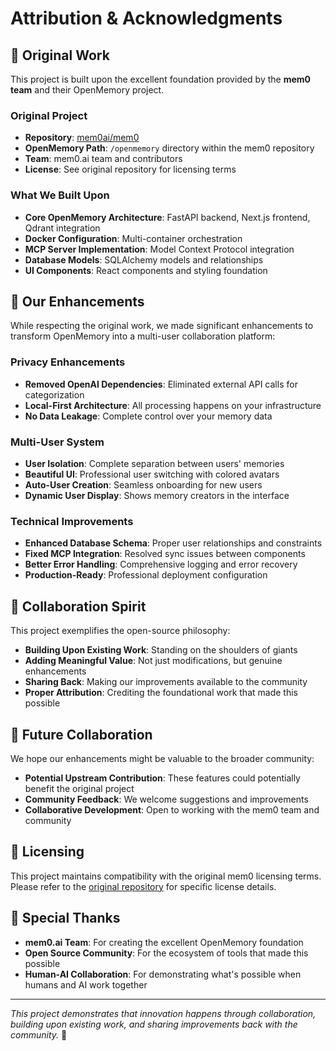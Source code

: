 # Attribution & Acknowledgments

## 🙏 Original Work

This project is built upon the excellent foundation provided by the **mem0 team** and their OpenMemory project.

### Original Project
- **Repository**: [mem0ai/mem0](https://github.com/mem0ai/mem0)
- **OpenMemory Path**: `/openmemory` directory within the mem0 repository
- **Team**: mem0.ai team and contributors
- **License**: See original repository for licensing terms

### What We Built Upon
- **Core OpenMemory Architecture**: FastAPI backend, Next.js frontend, Qdrant integration
- **Docker Configuration**: Multi-container orchestration
- **MCP Server Implementation**: Model Context Protocol integration
- **Database Models**: SQLAlchemy models and relationships
- **UI Components**: React components and styling foundation

## 🔧 Our Enhancements

While respecting the original work, we made significant enhancements to transform OpenMemory into a multi-user collaboration platform:

### Privacy Enhancements
- **Removed OpenAI Dependencies**: Eliminated external API calls for categorization
- **Local-First Architecture**: All processing happens on your infrastructure
- **No Data Leakage**: Complete control over your memory data

### Multi-User System
- **User Isolation**: Complete separation between users' memories
- **Beautiful UI**: Professional user switching with colored avatars
- **Auto-User Creation**: Seamless onboarding for new users
- **Dynamic User Display**: Shows memory creators in the interface

### Technical Improvements
- **Enhanced Database Schema**: Proper user relationships and constraints
- **Fixed MCP Integration**: Resolved sync issues between components
- **Better Error Handling**: Comprehensive logging and error recovery
- **Production-Ready**: Professional deployment configuration

## 🤝 Collaboration Spirit

This project exemplifies the open-source philosophy:
- **Building Upon Existing Work**: Standing on the shoulders of giants
- **Adding Meaningful Value**: Not just modifications, but genuine enhancements
- **Sharing Back**: Making our improvements available to the community
- **Proper Attribution**: Crediting the foundational work that made this possible

## 🚀 Future Collaboration

We hope our enhancements might be valuable to the broader community:
- **Potential Upstream Contribution**: These features could potentially benefit the original project
- **Community Feedback**: We welcome suggestions and improvements
- **Collaborative Development**: Open to working with the mem0 team and community

## 📜 Licensing

This project maintains compatibility with the original mem0 licensing terms. Please refer to the [original repository](https://github.com/mem0ai/mem0) for specific license details.

## 💝 Special Thanks

- **mem0.ai Team**: For creating the excellent OpenMemory foundation
- **Open Source Community**: For the ecosystem of tools that made this possible
- **Human-AI Collaboration**: For demonstrating what's possible when humans and AI work together

---

*This project demonstrates that innovation happens through collaboration, building upon existing work, and sharing improvements back with the community.* 🌟
